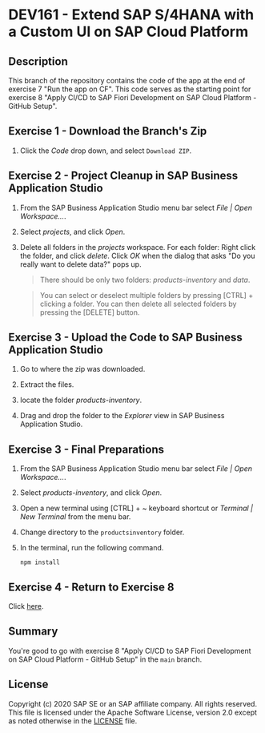 # DEV161 - Extend SAP S/4HANA with a Custom UI on SAP Cloud Platform

## Description

This branch of the repository contains the code of the app at the end of exercise 7 "Run the app on CF". This code serves as the starting point for exercise 8 "Apply CI/CD to SAP Fiori Development on SAP Cloud Platform - GitHub Setup". 

## Exercise 1 - Download the Branch's Zip

1. Click the *Code* drop down, and select `Download ZIP`.

## Exercise 2 - Project Cleanup in SAP Business Application Studio

1. From the SAP Business Application Studio menu bar select *File | Open Workspace...*.

2. Select *projects*, and click *Open*.

3. Delete all folders in the *projects* workspace. For each folder: Right click the folder, and click *delete*. Click *OK* when the dialog that asks "Do you really want to delete data?" pops up.
    >There should be only two folders: *products-inventory* and *data*.
    
    >You can select or deselect multiple folders by pressing [CTRL] + clicking a folder. You can then delete all selected folders by pressing the [DELETE] button.

## Exercise 3 - Upload the Code to SAP Business Application Studio

1. Go to where the zip was downloaded.

2. Extract the files.

3. locate the folder *products-inventory*.

4. Drag and drop the folder to the *Explorer* view in SAP Business Application Studio.

## Exercise 3 - Final Preparations

1. From the SAP Business Application Studio menu bar select *File | Open Workspace...*.

2. Select *products-inventory*, and click *Open*.

3. Open a new terminal using [CTRL] + ~ keyboard shortcut or *Terminal | New Terminal* from the menu bar.

4. Change directory to the `productsinventory` folder.

5. In the terminal, run the following command.
    ```CLI
    npm install
    ```

## Exercise 4 - Return to Exercise 8

Click [here](https://github.com/SAP-samples/teched2020-DEV161/tree/main/exercises/ex8).


## Summary

You're good to go with exercise 8 "Apply CI/CD to SAP Fiori Development on SAP Cloud Platform - GitHub Setup" in the `main` branch.

## License
Copyright (c) 2020 SAP SE or an SAP affiliate company. All rights reserved. This file is licensed under the Apache Software License, version 2.0 except as noted otherwise in the [LICENSE](LICENSES/Apache-2.0.txt) file.
